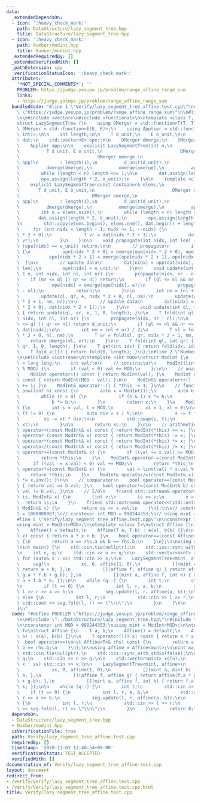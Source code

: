 ```yaml
---
data:
  _extendedDependsOn:
  - icon: ':heavy_check_mark:'
    path: DataStructure/lazy_segment_tree.hpp
    title: DataStructure/lazy_segment_tree.hpp
  - icon: ':heavy_check_mark:'
    path: Number/modint.hpp
    title: Number/modint.hpp
  _extendedRequiredBy: []
  _extendedVerifiedWith: []
  _pathExtension: cpp
  _verificationStatusIcon: ':heavy_check_mark:'
  attributes:
    '*NOT_SPECIAL_COMMENTS*': ''
    PROBLEM: https://judge.yosupo.jp/problem/range_affine_range_sum
    links:
    - https://judge.yosupo.jp/problem/range_affine_range_sum
  bundledCode: "#line 1 \"Verify/lazy_segment_tree_affine.test.cpp\"\n#define PROBLEM\
    \ \"https://judge.yosupo.jp/problem/range_affine_range_sum\"\n\n#line 2 \"DataStructure/lazy_segment_tree.hpp\"\
    \n\n#include <vector>\n#include <functional>\n\ntemplate <class T, class E>\n\
    struct LazySegmentTree {\n    using DMerger = std::function<T(T, T)>;\n    using\
    \ OMerger = std::function<E(E, E)>;\n    using Applier = std::function<T(T, E,\
    \ int)>;\n\n    int length;\n\n    T d_unit;\n    E o_unit;\n\n    std::vector<T>\
    \ dat;\n    std::vector<E> ope;\n\n    DMerger dmerge;\n    OMerger omerge;\n\
    \    Applier app;\n\n    explicit LazySegmentTree(int n,\n                   \
    \          T d_unit, E o_unit,\n                             DMerger dmerge,\n\
    \                             OMerger omerge,\n                             Applier\
    \ app)\n        : length(1),\n          d_unit(d_unit),\n          o_unit(o_unit),\n\
    \          dmerge(dmerge),\n          omerge(omerge),\n          app(app) {\n\
    \        while (length < n) length <<= 1;\n\n        dat.assign(length * 2, d_unit);\n\
    \        ope.assign(length * 2, o_unit);\n    }\n\n    template <class Container>\n\
    \    explicit LazySegmentTree(const Container& elems,\n                      \
    \       T d_unit, E o_unit,\n                             DMerger dmerge,\n  \
    \                           OMerger omerge,\n                             Applier\
    \ app)\n        : length(1),\n          d_unit(d_unit),\n          o_unit(o_unit),\n\
    \          dmerge(dmerge),\n          omerge(omerge),\n          app(app) {\n\
    \        int n = elems.size();\n        while (length < n) length <<= 1;\n\n \
    \       dat.assign(length * 2, d_unit);\n        ope.assign(length * 2, o_unit);\n\
    \n        std::copy(elems.begin(), elems.end(), dat.begin() + length);\n\n   \
    \     for (int nidx = length - 1; nidx >= 1; --nidx) {\n            T vl = dat[nidx\
    \ * 2 + 0];\n            T vr = dat[nidx * 2 + 1];\n            dat[nidx] = dmerge(vl,\
    \ vr);\n        }\n    }\n\n    void propagate(int nidx, int len) {\n        if\
    \ (ope[nidx] == o_unit) return;\n\n        // propagate\n        if (len > 1)\
    \ {\n            ope[nidx * 2 + 0] = omerge(ope[nidx * 2 + 0], ope[nidx]);\n \
    \           ope[nidx * 2 + 1] = omerge(ope[nidx * 2 + 1], ope[nidx]);\n      \
    \  }\n\n        // update data\n        dat[nidx] = app(dat[nidx], ope[nidx],\
    \ len);\n        ope[nidx] = o_unit;\n    }\n\n    void update(int ql, int qr,\
    \ E e, int nidx, int nl, int nr) {\n        propagate(nidx, nr - nl);\n\n    \
    \    if (nr <= ql || qr <= nl) return;\n        if (ql <= nl && nr <= qr) {\n\
    \            ope[nidx] = omerge(ope[nidx], e);\n            propagate(nidx, nr\
    \ - nl);\n            return;\n        }\n\n        int nm = (nl + nr) / 2;\n\
    \        update(ql, qr, e, nidx * 2 + 0, nl, nm);\n        update(ql, qr, e, nidx\
    \ * 2 + 1, nm, nr);\n\n        // update data\n        dat[nidx] = dmerge(dat[nidx\
    \ * 2 + 0], dat[nidx * 2 + 1]);\n    }\n\n    void update(int ql, int qr, E e)\
    \ { return update(ql, qr, e, 1, 0, length); }\n\n    T fold(int ql, int qr, int\
    \ nidx, int nl, int nr) {\n        propagate(nidx, nr - nl);\n\n        if (nr\
    \ <= ql || qr <= nl) return d_unit;\n        if (ql <= nl && nr <= qr) return\
    \ dat[nidx];\n\n        int nm = (nl + nr) / 2;\n        T vl = fold(ql, qr, nidx\
    \ * 2 + 0, nl, nm);\n        T vr = fold(ql, qr, nidx * 2 + 1, nm, nr);\n    \
    \    return dmerge(vl, vr);\n    }\n\n    T fold(int ql, int qr) { return fold(ql,\
    \ qr, 1, 0, length); }\n\n    T get(int idx) { return fold(idx, idx + 1); }\n\
    \    T fold_all() { return fold(0, length); }\n};\n#line 2 \"Number/modint.hpp\"\
    \n\n#include <iostream>\n\ntemplate <int MOD>\nstruct ModInt {\n    using lint\
    \ = long long;\n    int val;\n\n    // constructor\n    ModInt(lint v = 0) : val(v\
    \ % MOD) {\n        if (val < 0) val += MOD;\n    };\n\n    // unary operator\n\
    \    ModInt operator+() const { return ModInt(val); }\n    ModInt operator-()\
    \ const { return ModInt(MOD - val); }\n\n    ModInt& operator++() { return *this\
    \ += 1; }\n    ModInt& operator--() { *this -= 1; }\n\n    // functions\n    ModInt\
    \ pow(lint n) const {\n        auto x = ModInt(1);\n        auto b = *this;\n\
    \        while (n > 0) {\n            if (n & 1) x *= b;\n            n >>= 1;\n\
    \            b *= b;\n        }\n        return x;\n    }\n    ModInt inv() const\
    \ {\n        int s = val, t = MOD,\n            xs = 1, xt = 0;\n\n        while\
    \ (t != 0) {\n            auto div = s / t;\n\n            s -= t * div;\n   \
    \         xs -= xt * div;\n\n            std::swap(s, t);\n            std::swap(xs,\
    \ xt);\n        }\n\n        return xs;\n    }\n\n    // arithmetic\n    ModInt\
    \ operator+(const ModInt& x) const { return ModInt(*this) += x; }\n    ModInt\
    \ operator-(const ModInt& x) const { return ModInt(*this) -= x; }\n    ModInt\
    \ operator*(const ModInt& x) const { return ModInt(*this) *= x; }\n    ModInt\
    \ operator/(const ModInt& x) const { return ModInt(*this) /= x; }\n\n    ModInt&\
    \ operator+=(const ModInt& x) {\n        if ((val += x.val) >= MOD) val -= MOD;\n\
    \        return *this;\n    }\n    ModInt& operator-=(const ModInt& x) {\n   \
    \     if ((val -= x.val) < 0) val += MOD;\n        return *this;\n    }\n    ModInt&\
    \ operator*=(const ModInt& x) {\n        val = lint(val) * x.val % MOD;\n    \
    \    return *this;\n    }\n    ModInt& operator/=(const ModInt& x) { return *this\
    \ *= x.inv(); }\n\n    // comparator\n    bool operator==(const ModInt& b) const\
    \ { return val == b.val; }\n    bool operator!=(const ModInt& b) const { return\
    \ val != b.val; }\n\n    // I/O\n    friend std::istream& operator>>(std::istream&\
    \ is, ModInt& x) {\n        lint v;\n        is >> v;\n        x = v;\n      \
    \  return is;\n    }\n    friend std::ostream& operator<<(std::ostream& os, const\
    \ ModInt& x) {\n        return os << x.val;\n    }\n};\n\n// constexpr int MOD\
    \ = 1000000007;\n// constexpr int MOD = 998244353;\n// using mint = ModInt<MOD>;\n\
    #line 5 \"Verify/lazy_segment_tree_affine.test.cpp\"\n\nconstexpr int MOD = 998244353;\n\
    using mint = ModInt<MOD>;\n\ntemplate <class T>\nstruct Affine {\n    T a, b;\n\
    \    Affine() = default;\n    Affine(T a, T b) : a(a), b(b) {}\n\n    T operator()(T\
    \ x) const { return a * x + b; }\n    bool operator==(const Affine<T>& rhs) const\
    \ {\n        return a == rhs.a && b == rhs.b;\n    }\n};\n\nusing affine = Affine<mint>;\n\
    \nint main() {\n    std::cin.tie(nullptr);\n    std::ios::sync_with_stdio(false);\n\
    \n    int n, q;\n    std::cin >> n >> q;\n\n    std::vector<mint> xs(n);\n   \
    \ for (auto& x : xs) std::cin >> x;\n\n    LazySegmentTree<mint, affine>\n   \
    \     seg(\n            xs, 0, affine(1, 0),\n            [](mint a, mint b) {\
    \ return a + b; },\n            [](affine f, affine g) { return affine(f.a * g.a,\
    \ g.a * f.b + g.b); },\n            [](mint a, affine f, int k) { return f.a *\
    \ a + f.b * k; });\n\n    while (q--) {\n        int t;\n        std::cin >> t;\n\
    \n        if (t == 0) {\n            int l, r, a, b;\n            std::cin >>\
    \ l >> r >> a >> b;\n            seg.update(l, r, affine(a, b));\n\n        }\
    \ else {\n            int l, r;\n            std::cin >> l >> r;\n           \
    \ std::cout << seg.fold(l, r) << \"\\n\";\n        }\n    }\n\n    return 0;\n\
    }\n"
  code: "#define PROBLEM \"https://judge.yosupo.jp/problem/range_affine_range_sum\"\
    \n\n#include \"../DataStructure/lazy_segment_tree.hpp\"\n#include \"../Number/modint.hpp\"\
    \n\nconstexpr int MOD = 998244353;\nusing mint = ModInt<MOD>;\n\ntemplate <class\
    \ T>\nstruct Affine {\n    T a, b;\n    Affine() = default;\n    Affine(T a, T\
    \ b) : a(a), b(b) {}\n\n    T operator()(T x) const { return a * x + b; }\n  \
    \  bool operator==(const Affine<T>& rhs) const {\n        return a == rhs.a &&\
    \ b == rhs.b;\n    }\n};\n\nusing affine = Affine<mint>;\n\nint main() {\n   \
    \ std::cin.tie(nullptr);\n    std::ios::sync_with_stdio(false);\n\n    int n,\
    \ q;\n    std::cin >> n >> q;\n\n    std::vector<mint> xs(n);\n    for (auto&\
    \ x : xs) std::cin >> x;\n\n    LazySegmentTree<mint, affine>\n        seg(\n\
    \            xs, 0, affine(1, 0),\n            [](mint a, mint b) { return a +\
    \ b; },\n            [](affine f, affine g) { return affine(f.a * g.a, g.a * f.b\
    \ + g.b); },\n            [](mint a, affine f, int k) { return f.a * a + f.b *\
    \ k; });\n\n    while (q--) {\n        int t;\n        std::cin >> t;\n\n    \
    \    if (t == 0) {\n            int l, r, a, b;\n            std::cin >> l >>\
    \ r >> a >> b;\n            seg.update(l, r, affine(a, b));\n\n        } else\
    \ {\n            int l, r;\n            std::cin >> l >> r;\n            std::cout\
    \ << seg.fold(l, r) << \"\\n\";\n        }\n    }\n\n    return 0;\n}\n"
  dependsOn:
  - DataStructure/lazy_segment_tree.hpp
  - Number/modint.hpp
  isVerificationFile: true
  path: Verify/lazy_segment_tree_affine.test.cpp
  requiredBy: []
  timestamp: '2020-11-03 12:40:54+09:00'
  verificationStatus: TEST_ACCEPTED
  verifiedWith: []
documentation_of: Verify/lazy_segment_tree_affine.test.cpp
layout: document
redirect_from:
- /verify/Verify/lazy_segment_tree_affine.test.cpp
- /verify/Verify/lazy_segment_tree_affine.test.cpp.html
title: Verify/lazy_segment_tree_affine.test.cpp
---
```

